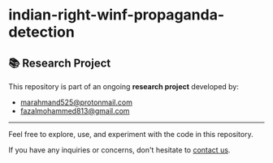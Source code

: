 # indian-right-winf-propaganda-detection
<h2>📚 Research Project</h2>

<p>This repository is part of an ongoing <strong>research project</strong> developed by:</p>

<ul>
  <li><a href="mailto:marahmand525@protonmail.com">marahmand525@protonmail.com</a></li>
  <li><a href="mailto:fazalmohammed813@gmail.com">fazalmohammed813@gmail.com</a></li>
</ul>

<hr>

<p>Feel free to explore, use, and experiment with the code in this repository.</p>
<p>If you have any inquiries or concerns, don't hesitate to <a href="mailto:marahmand525@protonmail.com">contact us</a>.</p>
